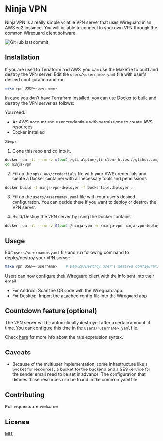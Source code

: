 # Ninja VPN

Ninja VPN is a really simple volatile VPN server that uses Wireguard in an AWS ec2 instance. You will be able to connect to your own VPN through the common Wireguard client software.

![GitHub last commit](https://img.shields.io/github/last-commit/gerardVM/ninja-vpn)

## Installation

If you are used to Terraform and AWS, you can use the Makefile to build and destroy the VPN server. Edit the `users/<username>.yaml` file with user's desired configuration and run:

```bash
make vpn USER=<username>
```

In case you don't have Terraform installed, you can use Docker to build and destroy the VPN server as follows:

You need:
- An AWS account and user credentials with permissions to create AWS resources.
- Docker installed

Steps:

1. Clone this repo and cd into it.
```bash
docker run -it --rm -v $(pwd):/git alpine/git clone https://github.com/gerardVM/ninja-vpn.git
cd ninja-vpn
```

2. Fill up the `ops/.aws/credentials` file with your AWS credentials and create a Docker container with all necessary tools and permissions:
```bash
docker build -t ninja-vpn-deployer -f Dockerfile.deployer .
```

3. Fill up the `users/<username>.yaml` file with your user's desired configuration. You can decide there if you want to deploy or destroy the VPN server.

4. Build/Destroy the VPN server by using the Docker container
```bash
docker run -it --rm -v $(pwd):/ninja-vpn -w /ninja-vpn ninja-vpn-deployer "make vpn USER=<username>"
```

## Usage

Edit `users/<username>.yaml` file and run following command to deploy/destroy your VPN server:

```bash
make vpn USER=<username>    # Deploy/Destroy user's desired configuration for the VPN server
```

Users can now configure their Wireguard client with the info sent into their email:

- For Android: Scan the QR code with the Wireguard app.
- For Desktop: Import the attached config file into the Wireguard app.

## Countdown feature (optional)

The VPN server will be automatically destroyed after a certain amount of time. You can configure this time in the `users/<username>.yaml` file.

Check [here](https://docs.aws.amazon.com/AmazonCloudWatch/latest/events/ScheduledEvents.html#RateExpressions) for more info about the rate expression syntax.

## Caveats

- Because of the multiuser implementation, some infrastructure like a bucket for resources, a bucket for the backend and a SES service for the sender email need to be set in advance. The configuration that defines those resources can be found in the common.yaml file.

## Contributing

Pull requests are welcome

## License

[MIT](LICENSE.txt)

